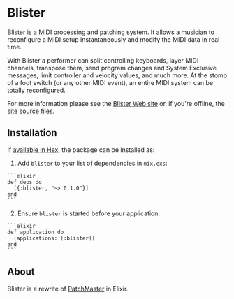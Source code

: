 # Blister

Blister is a MIDI processing and patching system. It allows a musician to
reconfigure a MIDI setup instantaneously and modify the MIDI data in real
time.

With Blister a performer can split controlling keyboards, layer MIDI
channels, transpose them, send program changes and System Exclusive
messages, limit controller and velocity values, and much more. At the stomp
of a foot switch (or any other MIDI event), an entire MIDI system can be
totally reconfigured.

For more information please see the
[Blister Web site](http://www.blister.org/) or, if you're offline, the
[site source files](site/index.md).

## Installation

If [available in Hex](https://hex.pm/docs/publish), the package can be installed as:

  1. Add `blister` to your list of dependencies in `mix.exs`:

    ```elixir
    def deps do
      [{:blister, "~> 0.1.0"}]
    end
    ```

  2. Ensure `blister` is started before your application:

    ```elixir
    def application do
      [applications: [:blister]]
    end
    ```

## About

Blister is a rewrite of [PatchMaster](http://patchmaster.org/) in Elixir.
